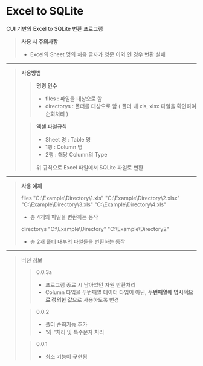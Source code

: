 Excel to SQLite
=
CUI 기반의 Excel to SQLite 변환 프로그램

> **사용 시 주의사항**
>
> - Excel의 Sheet 명의 처음 글자가 영문 이외 인 경우 변환 실패

***

> **사용방법**
>
>> **명령 인수**
>>  
>> - files : 파일을 대상으로 함
>> - directorys : 폴더를 대상으로 함 ( 폴더 내 xls, xlsx 파일을 확인하여 순회처리 )
>
>> **엑셀 파일규칙**
>>  
>> - Sheet 명 : Table 명
>> - 1행 : Column 명
>> - 2행 : 해당 Column의 Type
>>
>> 위 규칙으로 Excel 파일에서 SQLite 파일로 변환
>

***

>
> **사용 예제**
>
> files "C:\Example\Directory\1.xls" "C:\Example\Directory\2.xlsx" "C:\Example\Directory\3.xls" "C:\Example\Directory\4.xls"
> 
> - 총 4개의 파일을 변환하는 동작
>
> directorys "C:\Example\Directory" "C:\Example\Directory2"
>
> - 총 2개 폴더 내부의 파일들을 변환하는 동작

***

> 버전 정보
>
>> 0.0.3a
>>
>> - 프로그램 종료 시 남아있던 자원 반환처리
>> - Column 타입을 두번째열 데이터 타입이 아닌, **두번째열에 명시적으로 정의한 값**으로 사용하도록 변경
>
>> 0.0.2 
>>
>> - 폴더 순회기능 추가
>> - '와 "처리 및 특수문자 처리
>
>> 0.0.1
>> 
>> - 최소 기능이 구현됨